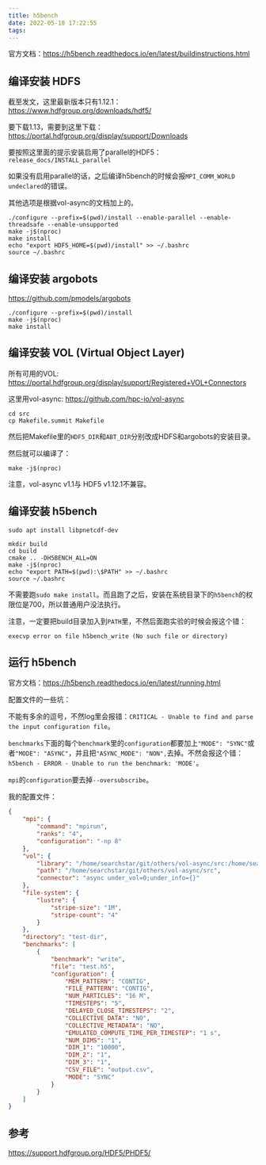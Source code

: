 ```yaml
---
title: h5bench
date: 2022-05-18 17:22:55
tags:
---
```


官方文档：<https://h5bench.readthedocs.io/en/latest/buildinstructions.html>

## 编译安装 HDFS

截至发文，这里最新版本只有1.12.1：<https://www.hdfgroup.org/downloads/hdf5/>

要下载1.13，需要到这里下载：<https://portal.hdfgroup.org/display/support/Downloads>

要按照这里面的提示安装启用了parallel的HDF5：`release_docs/INSTALL_parallel`

如果没有启用parallel的话，之后编译h5bench的时候会报`MPI_COMM_WORLD undeclared`的错误。

其他选项是根据vol-async的文档加上的。

```shell
./configure --prefix=$(pwd)/install --enable-parallel --enable-threadsafe --enable-unsupported
make -j$(nproc)
make install
echo "export HDF5_HOME=$(pwd)/install" >> ~/.bashrc
source ~/.bashrc
```

## 编译安装 argobots

<https://github.com/pmodels/argobots>

```shell
./configure --prefix=$(pwd)/install
make -j$(nproc)
make install
```

## 编译安装 VOL (Virtual Object Layer)

所有可用的VOL: <https://portal.hdfgroup.org/display/support/Registered+VOL+Connectors>

这里用vol-async: <https://github.com/hpc-io/vol-async>

```shell
cd src
cp Makefile.summit Makefile
```

然后把Makefile里的`HDF5_DIR`和`ABT_DIR`分别改成HDFS和argobots的安装目录。

然后就可以编译了：

```shell
make -j$(nproc)
```

注意，vol-async v1.1与 HDF5 v1.12.1不兼容。

## 编译安装 h5bench

```shell
sudo apt install libpnetcdf-dev
```

```shell
mkdir build
cd build
cmake .. -DH5BENCH_ALL=ON
make -j$(nproc)
echo "export PATH=$(pwd):\$PATH" >> ~/.bashrc
source ~/.bashrc
```

不需要跑`sudo make install`。而且跑了之后，安装在系统目录下的`h5bench`的权限位是700，所以普通用户没法执行。

注意，一定要把build目录加入到`PATH`里，不然后面跑实验的时候会报这个错：

```text
execvp error on file h5bench_write (No such file or directory)
```

## 运行 h5bench

官方文档：<https://h5bench.readthedocs.io/en/latest/running.html>

配置文件的一些坑：

不能有多余的逗号，不然log里会报错：`CRITICAL - Unable to find and parse the input configuration file`。

`benchmarks`下面的每个`benchmark`里的`configuration`都要加上`"MODE": "SYNC"`或者`"MODE": "ASYNC"`，并且把`"ASYNC_MODE": "NON",`去掉。不然会报这个错：`h5bench - ERROR - Unable to run the benchmark: 'MODE'`。

`mpi`的`configuration`要去掉`--oversubscribe`。

我的配置文件：

```json
{
    "mpi": {
        "command": "mpirun",
        "ranks": "4",
        "configuration": "-np 8"
    },
    "vol": {
        "library": "/home/searchstar/git/others/vol-async/src:/home/searchstar/Downloads/argobots-1.1/install/lib:/home/searchstar/Downloads/hdf5-1.13.1/install/lib:",
        "path": "/home/searchstar/git/others/vol-async/src",
        "connector": "async under_vol=0;under_info={}"
    },
    "file-system": {
        "lustre": {
            "stripe-size": "1M",
            "stripe-count": "4"
        }
    },
    "directory": "test-dir",
    "benchmarks": [
        {
            "benchmark": "write",
            "file": "test.h5",
            "configuration": {
                "MEM_PATTERN": "CONTIG",
                "FILE_PATTERN": "CONTIG",
                "NUM_PARTICLES": "16 M",
                "TIMESTEPS": "5",
                "DELAYED_CLOSE_TIMESTEPS": "2",
                "COLLECTIVE_DATA": "NO",
                "COLLECTIVE_METADATA": "NO",
                "EMULATED_COMPUTE_TIME_PER_TIMESTEP": "1 s",
                "NUM_DIMS": "1",
                "DIM_1": "10000",
                "DIM_2": "1",
                "DIM_3": "1",
                "CSV_FILE": "output.csv",
                "MODE": "SYNC"
            }
        }
    ]
}
```

## 参考

<https://support.hdfgroup.org/HDF5/PHDF5/>
